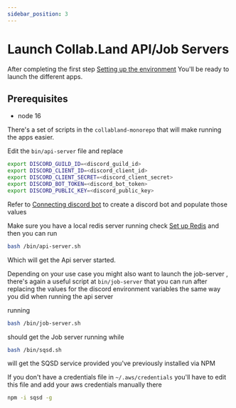 ```yaml
---
sidebar_position: 3
---
```


# Launch Collab.Land API/Job Servers

After completing the first step [Setting up the environment](../../0-onboading/2-build-environment/set-up-aws-env.md) You'll be ready to launch the different apps.

## Prerequisites 
 - node 16

There's a set of scripts in the `collabland-monorepo` that will make running the apps easier.

Edit the `bin/api-server` file and replace

```bash
export DISCORD_GUILD_ID=<discord_guild_id>
export DISCORD_CLIENT_ID=<discord_client_id>
export DISCORD_CLIENT_SECRET=<discord_client_secret>
export DISCORD_BOT_TOKEN=<discord_bot_token>
export DISCORD_PUBLIC_KEY=<discord_public_key>
```

Refer to [Connecting discord bot](../../../../../legacy-notion-export-for-reference/rocketfueldev/connecting-discord-bot.md) to create a discord bot and populate those values

Make sure you have a local redis server running check [Set up Redis](../../1-build-the-backend/2-set-up-redis/set-up-redis.md) and then you can run


```bash
bash /bin/api-server.sh
```

Which will get the Api server started.

Depending on your use case you might also want to launch the job-server , there's again a useful script at `bin/job-server` that you can run after replacing the values for the discord environment variables the same way you did when running the api server

running

```bash
bash /bin/job-server.sh
```

should get the Job server running while

```bash
bash /bin/sqsd.sh
```
will get the SQSD service provided you've previously installed via NPM

If you don't have a credentials file in `~/.aws/credentials` you'll have to edit this file and add your aws credentials manually there


```bash
npm -i sqsd -g
```
